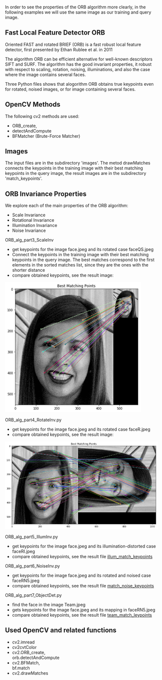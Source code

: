 
 
In order to see the properties of the ORB algorithm more clearly, 
in the following examples we will use the same image as our training and query image.

## Fast Local Feature Detector ORB

Oriented FAST and rotated BRIEF (ORB) is a fast robust local feature detector, 
first presented by Ethan Rublee et al. in 2011

The algorithm ORB can be efficient alternative for well-known descriptors SIFT and SURF.
The algorithm has the good invariant properties, it robust with respect to
scaling, rotation, noising, illuminations, and also the case where the image
contains several faces. 

Three Python files shows that alogorithm ORB obtains true keypoints even for 
rotated, noised images, or for image containing several faces.

## OpenCV Methods

The following cv2 methods are used:
  * ORB_create,
  * detectAndCompute
  * BFMatcher (Brute-Force Matcher)
  
## Images 
The input files are in the subdirectory 'images'.
The metod drawMatches connects the keypoints in the training image 
with their best matching keypoints in the query image,
the result images are in the subdirectory 'match_keypoints'.

## ORB Invariance Properties
We explore each of the main properties of the ORB algorithm:

 * Scale Invariance
 * Rotational Invariance
 * Illumination Invariance
 * Noise Invariance

 ORB_alg_part3_ScaleInv
   * get keypoints for the image face.jpeg and its rotated case faceQS.jpeg     
   * Connect the keypoints in the training image with their best matching keypoints
     in the query image. The best matches correspond to the first elements 
     in the sorted matches list, since they are the ones with the shorter distance
   * compare obtained keypoints, see the result image:
   
   ![](match_keypoints/scale_match_keypoints.png)
        
 ORB_alg_part4_RotateInv.py 
   * get keypoints for the image face.jpeg and its rotated case faceR.jpeg       
   * compare obtained keypoints, see the result image:
   
   ![](match_keypoints/rotate_match_keypoints.png)
      
 ORB_alg_part5_IllumInv.py  
   * get keypoints for the image face.jpeg and its illumination-distorted case faceRI.jpeg 
   * compare obtained keypoints, see the result file [illum_match_keypoints](https://github.com/Rafael1s/Computer-Vision-Udacity/blob/master/Agorithm-ORB/match_keypoints/illum_match_keypoints.png)
    
 ORB_alg_part6_NoiseInv.py
   * get keypoints for the image face.jpeg and its rotated and noised case faceRN5.jpeg       
   * compare obtained keypoints, see the result file [match_noise_keypoints](https://github.com/Rafael1s/Computer-Vision-Udacity/blob/master/Agorithm-ORB/match_keypoints/match_noise_keypoints.png)

 ORB_alg_part7_ObjectDet.py 
   * find the face in the image Team.jpeg
   * gets keypoints for the image face.jpeg and its mapping in faceRN5.jpeg       
   * compare obtained keypoints, see the result file  [team_match_leypoints](https://github.com/Rafael1s/Computer-Vision-Udacity/blob/master/Agorithm-ORB/match_keypoints/team_match_keypoints.png)
   
## Used OpenCV and related functions

* cv2.imread
* cv2cvtColor
* cv2.ORB_create,  
  orb.detectAndCompute
* cv2.BFMatch,      
  bf.match
* cv2.drawMatches
 

 



